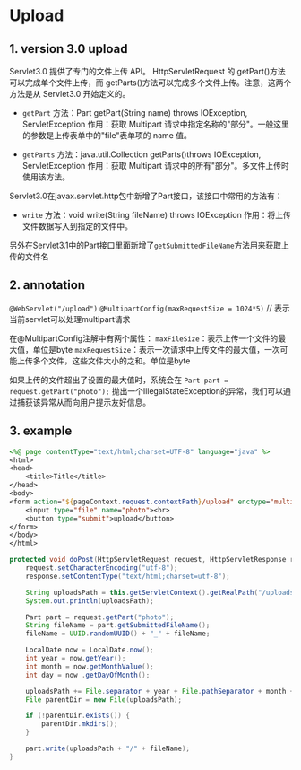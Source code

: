 # Upload

## 1. version 3.0 upload

Servlet3.0 提供了专门的文件上传 API。 HttpServletRequest 的 getPart()方法可以完成单个文件上传，而 getParts()方法可以完成多个文件上传。注意，这两个方法是从 Servlet3.0 开始定义的。

-   `getPart`
方法：Part getPart(String name) throws IOException, ServletException
作用：获取 Multipart 请求中指定名称的"部分"。一般这里的参数是上传表单中的"file"表单项的 name 值。

-   `getParts`
方法：java.util.Collection getParts()throws IOException, ServletException
作用：获取 Multipart 请求中的所有"部分"。多文件上传时使用该方法。


Servlet3.0在javax.servlet.http包中新增了Part接口，该接口中常用的方法有：

-   `write`
方法：void write(String fileName) throws IOException
作用：将上传文件数据写入到指定的文件中。

另外在Servlet3.1中的Part接口里面新增了`getSubmittedFileName`方法用来获取上传的文件名

## 2. annotation

`@WebServlet("/upload")`
`@MultipartConfig(maxRequestSize = 1024*5)` // 表示当前servlet可以处理multipart请求

在@MultipartConfig注解中有两个属性：
`maxFileSize`：表示上传一个文件的最大值，单位是byte
`maxRequestSize`：表示一次请求中上传文件的最大值，一次可能上传多个文件，这些文件大小的之和。单位是byte

如果上传的文件超出了设置的最大值时，系统会在 `Part part = request.getPart("photo");` 抛出一个IllegalStateException的异常，我们可以通过捕获该异常从而向用户提示友好信息。

## 3. example

```jsp
<%@ page contentType="text/html;charset=UTF-8" language="java" %>
<html>
<head>
    <title>Title</title>
</head>
<body>
<form action="${pageContext.request.contextPath}/upload" enctype="multipart/form-data" method="post">
    <input type="file" name="photo"><br>
    <button type="submit">upload</button>
</form>
</body>
</html>
```

```java
protected void doPost(HttpServletRequest request, HttpServletResponse response) throws ServletException, IOException {
    request.setCharacterEncoding("utf-8");
    response.setContentType("text/html;charset=utf-8");

    String uploadsPath = this.getServletContext().getRealPath("/uploads");
    System.out.println(uploadsPath);

    Part part = request.getPart("photo");
    String fileName = part.getSubmittedFileName();
    fileName = UUID.randomUUID() + "_" + fileName;

    LocalDate now = LocalDate.now();
    int year = now.getYear();
    int month = now.getMonthValue();
    int day = now .getDayOfMonth();

    uploadsPath += File.separator + year + File.pathSeparator + month + File.pathSeparator + day;
    File parentDir = new File(uploadsPath);

    if (!parentDir.exists()) {
        parentDir.mkdirs();
    }

    part.write(uploadsPath + "/" + fileName);
}
```




